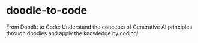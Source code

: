 # doodle-to-code
From Doodle to Code: Understand the concepts of Generative AI principles through doodles and apply the knowledge by coding!
